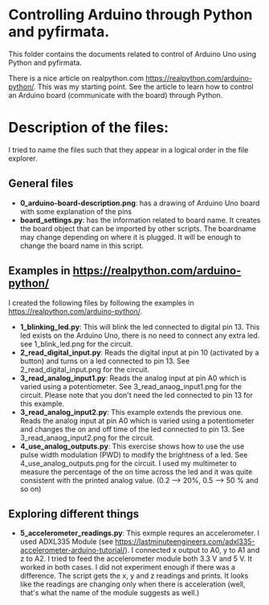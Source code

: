 # Controlling Arduino through Python and pyfirmata.
This folder contains the documents related to control of Arduino Uno 
using Python and pyfirmata.

There is a nice article on realpython.com https://realpython.com/arduino-python/. This was my starting point. See the article to learn how to control an Arduino board (communicate with the board) through Python. 

# Description of the files:

I tried to name the files such that they appear in a logical order in the file explorer. 

## General files
* **0_arduino-board-description.png**: has a drawing of Arduino Uno board with some explanation of the pins
* **board_settings.py**: has the information related to board name. It creates the board object that can be imported by other scripts. The boardname may change depending on where it is plugged. It will be enough to change the board name in this script. 

## Examples in https://realpython.com/arduino-python/ 
I created the following files by following the examples in https://realpython.com/arduino-python/.
* **1_blinking_led.py**: This will blink the led connected to digital pin 13. This led exists on the Arduino Uno, there is no need to connect any extra led. see 1_blink_led.png for the circuit.
* **2_read_digital_input.py**: Reads the digital input at pin 10 (activated by a button) and turns on a led connected to pin 13. See 2_read_digital_input.png for the circuit. 
* **3_read_analog_input1.py**: Reads the analog input at pin A0 which is varied using a potentiometer. See 3_read_anaog_input1.png for the circuit. Please note that you don't need the led connected to pin 13 for this example.
* **3_read_analog_input2.py**: This example extends the previous one. Reads the analog input at pin A0 which is varied using a potentiometer and changes the on and off time of the led connected to pin 13. See 3_read_anaog_input2.png for the circuit. 
* **4_use_analog_outputs.py**: This exercise shows how to use the use pulse width modulation (PWD) to modify the brightness of a led. See 4_use_analog_outputs.png for the circuit. I used my multimeter to measure the percentage of the on time across the led and it was quite consistent with the printed analog value. (0.2 --> 20%, 0.5 --> 50 % and so on)


## Exploring different things

* **5_accelerometer_readings.py**: This exmple requres an accelerometer. I used ADXL335 Module (see https://lastminuteengineers.com/adxl335-accelerometer-arduino-tutorial/). I connected x output to A0, y to A1 and z to A2. I tried to feed the accelerometer module both 3.3 V and 5 V. It worked in both cases. I did not experiment enough if there was a difference. The script gets the x, y and z readings and prints. It looks like the readings are changing only when there is acceleration (well, that's what the name of the module suggests as well.)

